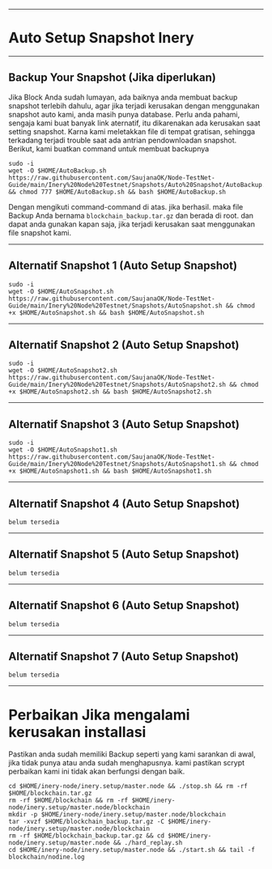 ___________________________________
# Auto Setup Snapshot Inery
___________________________________
## Backup Your Snapshot (Jika diperlukan)
Jika Block Anda sudah lumayan, ada baiknya anda membuat backup snapshot terlebih dahulu, agar jika terjadi kerusakan dengan menggunakan snapshot auto kami, anda masih punya database. Perlu anda pahami, sengaja kami buat banyak link aternatif, itu dikarenakan ada kerusakan saat setting snapshot. Karna kami meletakkan file di tempat gratisan, sehingga terkadang terjadi trouble saat ada antrian pendownloadan snapshot. Berikut, kami buatkan command untuk membuat backupnya
```
sudo -i
wget -O $HOME/AutoBackup.sh https://raw.githubusercontent.com/SaujanaOK/Node-TestNet-Guide/main/Inery%20Node%20Testnet/Snapshots/Auto%20Snapshot/AutoBackup.sh && chmod 777 $HOME/AutoBackup.sh && bash $HOME/AutoBackup.sh
```
Dengan mengikuti command-command di atas. jika berhasil. maka file Backup Anda bernama `blockchain_backup.tar.gz` dan berada di root. dan dapat anda gunakan kapan saja, jika terjadi kerusakan saat menggunakan file snapshot kami.
___________________________________

## Alternatif Snapshot 1 (Auto Setup Snapshot)
```
sudo -i
wget -O $HOME/AutoSnapshot.sh https://raw.githubusercontent.com/SaujanaOK/Node-TestNet-Guide/main/Inery%20Node%20Testnet/Snapshots/AutoSnapshot.sh && chmod +x $HOME/AutoSnapshot.sh && bash $HOME/AutoSnapshot.sh
```
___________________________________
## Alternatif Snapshot 2 (Auto Setup Snapshot)
```
sudo -i
wget -O $HOME/AutoSnapshot2.sh https://raw.githubusercontent.com/SaujanaOK/Node-TestNet-Guide/main/Inery%20Node%20Testnet/Snapshots/AutoSnapshot2.sh && chmod +x $HOME/AutoSnapshot2.sh && bash $HOME/AutoSnapshot2.sh
```
___________________________________
## Alternatif Snapshot 3 (Auto Setup Snapshot)
```
sudo -i
wget -O $HOME/AutoSnapshot1.sh https://raw.githubusercontent.com/SaujanaOK/Node-TestNet-Guide/main/Inery%20Node%20Testnet/Snapshots/AutoSnapshot1.sh && chmod +x $HOME/AutoSnapshot1.sh && bash $HOME/AutoSnapshot1.sh
```
___________________________________
## Alternatif Snapshot 4 (Auto Setup Snapshot)
```
belum tersedia
```
___________________________________
## Alternatif Snapshot 5 (Auto Setup Snapshot)
```
belum tersedia
```
___________________________________
## Alternatif Snapshot 6 (Auto Setup Snapshot)
```
belum tersedia
```
___________________________________
## Alternatif Snapshot 7 (Auto Setup Snapshot)
```
belum tersedia
```
___________________________________

# Perbaikan Jika mengalami kerusakan installasi
Pastikan anda sudah memiliki Backup seperti yang kami sarankan di awal, jika tidak punya atau anda sudah menghapusnya. kami pastikan scrypt perbaikan kami ini tidak akan berfungsi dengan baik.
```
cd $HOME/inery-node/inery.setup/master.node && ./stop.sh && rm -rf $HOME/blockchain.tar.gz
rm -rf $HOME/blockchain && rm -rf $HOME/inery-node/inery.setup/master.node/blockchain
mkdir -p $HOME/inery-node/inery.setup/master.node/blockchain
tar -xvzf $HOME/blockchain_backup.tar.gz -C $HOME/inery-node/inery.setup/master.node/blockchain
rm -rf $HOME/blockchain_backup.tar.gz && cd $HOME/inery-node/inery.setup/master.node && ./hard_replay.sh
cd $HOME/inery-node/inery.setup/master.node && ./start.sh && tail -f blockchain/nodine.log

```

